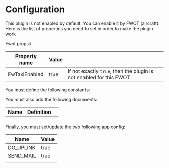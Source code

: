 # Configuration

This plugin is not enabled by default. You can enable it by FWOT (aircraft). Here is the list of properties you need to set in order to make the plugin work

Fwot props:\


| Property name | Value |                                                                     |
| ------------- | ----- | ------------------------------------------------------------------- |
| FwTaxiEnabled | true  | If not exactly `true`, then the plugin is not enabled for this FWOT |

You must define the following constants:

You must also add the following documents:

| Name | Definition |   |
| ---- | ---------- | - |
|      |            |   |

Finally, you must set/update the two following app config:

| Name       | Value |
| ---------- | ----- |
| DO\_UPLINK | true  |
| SEND\_MAIL | true  |
|            |       |
